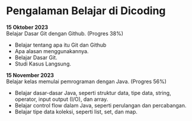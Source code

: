 # Pengalaman Belajar di Dicoding

**15 Oktober 2023**<br>
Belajar Dasar Git dengan Github. (Progres 38%)
* Belajar tentang apa itu Git dan Github
* Apa alasan menggunakannya.
* Belajar Dasar Git.
* Studi Kasus Langsung.

**15 November 2023**<br>
Belajar kelas memulai pemrograman dengan Java. (Progres 56%)
* Belajar dasar-dasar Java, seperti struktur data, tipe data, string, operator, input output (I/O), dan array.
* Belajar control flow dalam Java, seperti perulangan dan percabangan.
* Belajar tipe data koleksi, seperti list, set, dan map.
